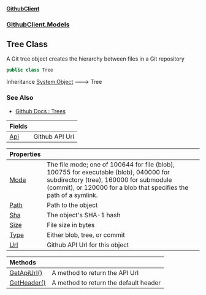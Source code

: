 #### [GithubClient](index 'index')
### [GithubClient.Models](GithubClient.Models 'GithubClient.Models')

## Tree Class

A Git tree object creates the hierarchy between files in a Git repository

```csharp
public class Tree
```

Inheritance [System.Object](https://docs.microsoft.com/en-us/dotnet/api/System.Object 'System.Object') &#129106; Tree

### See Also
- [Github Docs : Trees](https://docs.github.com/en/rest/git/trees 'https://docs.github.com/en/rest/git/trees')

| Fields | |
| :--- | :--- |
| [Api](GithubClient.Models.Tree.Api 'GithubClient.Models.Tree.Api') | Github API Url |

| Properties | |
| :--- | :--- |
| [Mode](GithubClient.Models.Tree.Mode 'GithubClient.Models.Tree.Mode') | The file mode; one of 100644 for file (blob), 100755 for executable (blob), 040000 for subdirectory (tree), 160000 for submodule (commit), or 120000 for a blob that specifies the path of a symlink. |
| [Path](GithubClient.Models.Tree.Path 'GithubClient.Models.Tree.Path') | Path to the object |
| [Sha](GithubClient.Models.Tree.Sha 'GithubClient.Models.Tree.Sha') | The object's SHA-1 hash |
| [Size](GithubClient.Models.Tree.Size 'GithubClient.Models.Tree.Size') | File size in bytes |
| [Type](GithubClient.Models.Tree.Type 'GithubClient.Models.Tree.Type') | Either blob, tree, or commit |
| [Url](GithubClient.Models.Tree.Url 'GithubClient.Models.Tree.Url') | Github API Url for this object |

| Methods | |
| :--- | :--- |
| [GetApiUrl()](GithubClient.Models.Tree.GetApiUrl() 'GithubClient.Models.Tree.GetApiUrl()') | A method to return the API Url |
| [GetHeader()](GithubClient.Models.Tree.GetHeader() 'GithubClient.Models.Tree.GetHeader()') | A method to return the default header |
